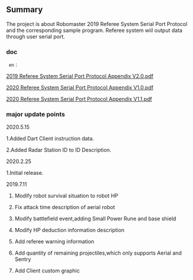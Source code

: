 ## Summary
   The project is about Robomaster 2019 Referee System Serial Port Protocol and  the corresponding sample program. Referee system wiil output data through user serial port.
   ### doc
     en：
     
   <a href="Referee System Serial Port Protocol Appendix V2.0.pdf" target="_blank">2019 Referee System Serial Port Protocol Appendix V2.0.pdf</a>


   <a href="2020 Referee System Serial Port Protocol Appendix V1.0.pdf" target="_blank">2020 Referee System Serial Port Protocol Appendix V1.0.pdf</a>
   
   
   <a href="2020 Referee System Serial Port Protocol Appendix V1.1.pdf" target="_blank">2020 Referee System Serial Port Protocol Appendix V1.1.pdf</a>

   ### major update points

   2020.5.15

   1.Added Dart Client instruction data.

   2.Added Radar Station ID to ID Description.

   2020.2.25

   1.Initial release.

   2019.7.11

  1. Modify robot survival situation to robot HP

  2. Fix attack time description of aerial robot

  3. Modify battlefield event,adding Small Power Rune and base shield

  4. Modify HP deduction information description

  5. Add referee warning information

  6. Add quantity of remaining projectiles,which only supports Aerial and Sentry

  7. Add Client custom graphic




